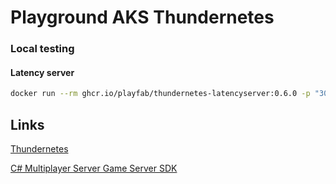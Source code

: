 # Playground AKS Thundernetes

### Local testing

#### Latency server

```bash
docker run --rm ghcr.io/playfab/thundernetes-latencyserver:0.6.0 -p "3075:3075" -p "8080:8080"
```

## Links

[Thundernetes](https://github.com/PlayFab/thundernetes)

[C# Multiplayer Server Game Server SDK](https://github.com/PlayFab/gsdk/tree/main/csharp)
